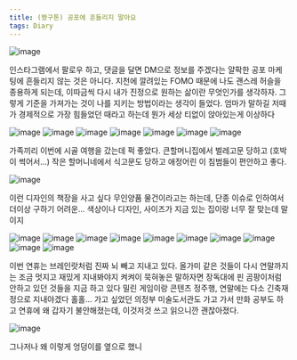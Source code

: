 ```yaml
---
title: (짱구톤) 공포에 흔들리지 말아요
tags: Diary
---
```


![image](/assets/images/251014_가족사진.jpeg)

인스타그램에서 팔로우 하고, 댓글을 달면 DM으로 정보를 주겠다는 얄팍한 공포 마케팅에 흔들리지 않는 것은 아니다. 지천에 깔려있는 FOMO 때문에 나도 괜스레 허슬을 종용하게 되는데, 이따금씩 다시 내가 진정으로 원하는 삶이란 무엇인가를 생각하자. 그렇게 기준을 가져가는 것이 나를 지키는 방법이라는 생각이 들었다. 엄마가 말하길 저때가 경제적으로 가장 힘들었던 때라고 하는데 뭔가 세상 티없이 앉아있는게 이상하다

![image](/assets/images/251014_방1.jpeg)
![image](/assets/images/251014_방2.jpeg)
![image](/assets/images/251014_똥개.jpeg)
![image](/assets/images/251014_삼겹살.jpeg)
![image](/assets/images/251014_술상.jpeg)
![image](/assets/images/251014_놀이동산.jpeg)
![image](/assets/images/251014_회전목마.jpeg)

가족끼리 이번에 시골 여행을 갔는데 퍽 좋았다.
큰할머니집에서 벌레고문 당하고 (호박이 썩어서...)
작은 할머니네에서 식고문도 당하고
애정어린 이 침범들이 편안하고 좋다. 

![image](/assets/images/251014_책장.jpeg)

이런 디자인의 책장을 사고 싶다 무인양품 물건이라고는 하는데, 단종 이슈로 인하여서 더이상 구하기 어려운... 색상이나 디자인, 사이즈가 지금 있는 집이랑 너무 잘 맞는데 말이지

![image](/assets/images/251014_의정부미술도서관1.jpeg)
![image](/assets/images/251014_의정부미술도서관2.jpeg)
![image](/assets/images/251014_의정부미술도서관3.jpeg)
![image](/assets/images/251014_의정부미술도서관4.jpeg)
![image](/assets/images/251014_만화1.jpeg)
![image](/assets/images/251014_만화2.jpeg)
![image](/assets/images/251014_만화3.jpeg)
![image](/assets/images/251014_공간책1.jpeg)
![image](/assets/images/251014_공간책2.jpeg)
![image](/assets/images/251014_공간책3.jpeg)

이번 연휴는 브레인랏처럼 진짜 뇌 빼고 지내고 있다. 올가미 같은 것들이 다시 연말까지는 조금 멋지고 재밌게 지내봐야지 켜켜이 묵혀놓은 말하자면 장독대에 핀 곰팡이처럼 안하고 있던 것들을 지금 하고 있다 밀린 게임이랑 콘텐츠 정주행, 연말에는 다소 긴축재정으로 지내야겠다 홀홀...
가고 싶었던 의정부 미술도서관도 가고 가서 만화 공부도 하고
연휴에 왜 갑자기 불안해졌는데, 이것저것 쓰고 읽으니깐 괜찮아졌다.

![image](/assets/images/251014_엉덩이.jpeg)

그나저나 왜 이렇게 엉덩이를 옆으로 했니